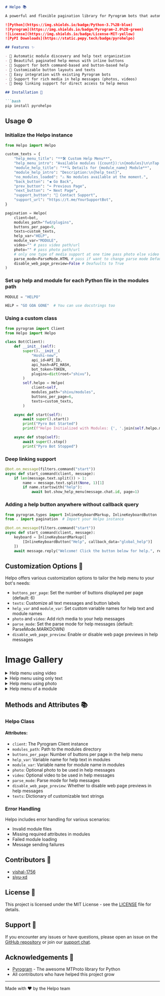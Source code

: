 ```markdown
# Helpo 📚

A powerful and flexible pagination library for Pyrogram bots that automatically handles help commands and module organization.

![Python](https://img.shields.io/badge/Python-3.7%2B-blue)
![Pyrogram](https://img.shields.io/badge/Pyrogram-2.0%2B-green)
![License](https://img.shields.io/badge/License-MIT-yellow)
![PyPI Downloads](https://static.pepy.tech/badge/pyrohelpo)

## Features ✨

- 🔄 Automatic module discovery and help text organization
- 📱 Beautiful paginated help menus with inline buttons
- 🎯 Support for both command-based and button-based help
- 🎨 Customizable button layouts and texts
- 🔌 Easy integration with existing Pyrogram bots
- 📝 Support for rich media in help messages (photos, videos)
- 🔗 Deep linking support for direct access to help menus

## Installation 🚀

```bash
pip install pyrohelpo
```

## Usage ⚙️

### Initialize the Helpo instance

```python
from Helpo import Helpo

custom_texts = {
    "help_menu_title": "**🛠 Custom Help Menu**",
    "help_menu_intro": "Available modules ({count}):\n{modules}\n\nTap on a module to explore.",
    "module_help_title": "**🔍 Details for {module_name} Module**",
    "module_help_intro": "Description:\n{help_text}",
    "no_modules_loaded": "⚠️ No modules available at the moment.",
    "back_button": "◀️ Go Back",
    "prev_button": "⬅️ Previous Page",
    "next_button": "➡️ Next Page",
    "support_button": "💬 Contact Support",
    "support_url": "https://t.me/YourSupportBot",
}

pagination = Helpo(
    client=bot,
    modules_path="fwd/plugins",
    buttons_per_page=9,
    texts=custom_texts,
    help_var="HELP",
    module_var="MODULE",
    video="" # pass video path/url 
    photo="" # pass photo path/url
    # only one type of media support at one time pass photo else video to use them in /help command 
    parse_mode=ParseMode.HTML # pass if want to change parse mode Default to markdown         
    disable_web_page_preview=False # Deafuults to True
)
```

### Set up help and module for each Python file in the modules path

```python
MODULE = "HELPO"

HELP = "GO GOA GONE"  # You can use docstrings too
```

### Using a custom class

```python
from pyrogram import Client
from Helpo import Helpo

class Bot(Client):
    def __init__(self):
        super().__init__(
            "Hoshi-new",
            api_id=API_ID,
            api_hash=API_HASH,
            bot_token=TOKEN,
            plugins=dict(root="shivu"),
        )
        self.helpo = Helpo(
            client=self,
            modules_path="shivu/modules",
            buttons_per_page=6,
            texts=custom_texts,
        )

    async def start(self):
        await super().start()
        print("Pyro Bot Started")
        print(f"Helpo Initialized with Modules: {', '.join(self.helpo.modules.keys())}")

    async def stop(self):
        await super().stop()
        print("Pyro Bot Stopped")
```

### Deep linking support

```python
@bot.on_message(filters.command("start"))
async def start_command(client, message):
    if len(message.text.split()) > 1:
        name = message.text.split(None, 1)[1]
        if name.startswith("help"):
            await bot.show_help_menu(message.chat.id, page=1)
```

### Adding a help button anywhere without callback query

```python
from pyrogram.types import InlineKeyboardMarkup, InlineKeyboardButton
from . import pagination  # Import your Helpo instance

@bot.on_message(filters.command("start"))
async def start_command(client, message):
    keyboard = InlineKeyboardMarkup([
        [InlineKeyboardButton("Help", callback_data="global_help")]
    ])
    await message.reply("Welcome! Click the button below for help.", reply_markup=keyboard)
```

## Customization Options 🎨

Helpo offers various customization options to tailor the help menu to your bot's needs:

- `buttons_per_page`: Set the number of buttons displayed per page (default: 6)
- `texts`: Customize all text messages and button labels
- `help_var` and `module_var`: Set custom variable names for help text and module names
- `photo` and `video`: Add rich media to your help messages
- `parse_mode`: Set the parse mode for help messages (default: ParseMode.MARKDOWN)
- `disable_web_page_preview`: Enable or disable web page previews in help messages

# Image Gallery 

<details>
<summary>Help menu using video</summary>

![Help menu using video](https://i.ibb.co/W6GSqRx/b8a4679a3f10.jpg)
Description: This menu displays video tutorials to help users.

</details>

<details>
<summary>Help menu using only text</summary>

![Help menu using only text](https://i.ibb.co/Ct5P1jQ/68a1de1130d3.jpg)
Description: This menu uses text-based instructions for simplicity.

</details>

<details>
<summary>Help menu using photo</summary>

![Help menu using photo](https://i.ibb.co/H70SLgQ/741d52da8c46.jpg)
Description: This menu uses images to visually assist users.

</details>

<details>
<summary>Help menu of a module</summary>

![Help menu of a module](https://i.ibb.co/BzFD1kj/ad4c32676c6e.jpg)
Description: This menu shows a module-specific help interface.

</details>

## Methods and Attributes 📚

### Helpo Class

#### Attributes:
- `client`: The Pyrogram Client instance
- `modules_path`: Path to the modules directory
- `buttons_per_page`: Number of buttons per page in the help menu
- `help_var`: Variable name for help text in modules
- `module_var`: Variable name for module name in modules
- `photo`: Optional photo to be used in help messages
- `video`: Optional video to be used in help messages
- `parse_mode`: Parse mode for help messages
- `disable_web_page_preview`: Whether to disable web page previews in help messages
- `texts`: Dictionary of customizable text strings

### Error Handling

Helpo includes error handling for various scenarios:
- Invalid module files
- Missing required attributes in modules
- Failed module loading
- Message sending failures

## Contributors 👥

- [vishal-1756](https://github.com/vishal-1756)
- [siyu-xd](https://github.com/siyu-xd)

## License 📄

This project is licensed under the MIT License - see the [LICENSE](LICENSE) file for details.

## Support 🤝

If you encounter any issues or have questions, please open an issue on the [GitHub repository](https://github.com/Vishal-1756/Helpo) or join our [support chat](https://t.me/Blank_Advice).

## Acknowledgements 🙏

- [Pyrogram](https://docs.pyrogram.org/) - The awesome MTProto library for Python
- All contributors who have helped this project grow

---

Made with ❤️ by the Helpo team
```
